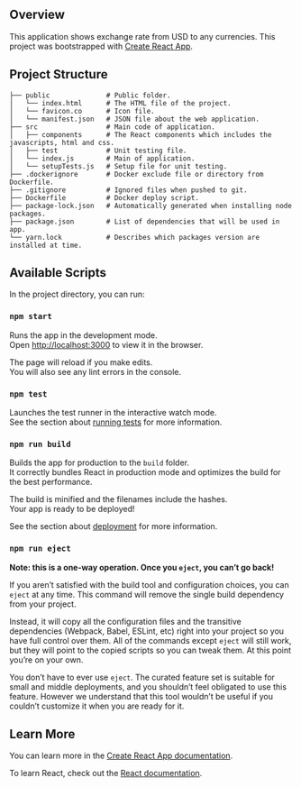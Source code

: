 ## Overview

This application shows exchange rate from USD to any currencies.
This project was bootstrapped with [Create React App](https://github.com/facebook/create-react-app).

## Project Structure

```
├── public              # Public folder.
│   └── index.html      # The HTML file of the project.
│   └── favicon.co      # Icon file.
│   └── manifest.json   # JSON file about the web application.
├── src                 # Main code of application.
│   ├── components      # The React components which includes the javascripts, html and css.
│   ├── test            # Unit testing file.
│   └── index.js        # Main of application.
│   └── setupTests.js   # Setup file for unit testing.
├── .dockerignore       # Docker exclude file or directory from Dockerfile.
├── .gitignore          # Ignored files when pushed to git.
├── Dockerfile          # Docker deploy script.
├── package-lock.json   # Automatically generated when installing node packages.
├── package.json        # List of dependencies that will be used in app.
└── yarn.lock           # Describes which packages version are installed at time.

```

## Available Scripts

In the project directory, you can run:

### `npm start`

Runs the app in the development mode.<br>
Open [http://localhost:3000](http://localhost:3000) to view it in the browser.

The page will reload if you make edits.<br>
You will also see any lint errors in the console.

### `npm test`

Launches the test runner in the interactive watch mode.<br>
See the section about [running tests](https://facebook.github.io/create-react-app/docs/running-tests) for more information.

### `npm run build`

Builds the app for production to the `build` folder.<br>
It correctly bundles React in production mode and optimizes the build for the best performance.

The build is minified and the filenames include the hashes.<br>
Your app is ready to be deployed!

See the section about [deployment](https://facebook.github.io/create-react-app/docs/deployment) for more information.

### `npm run eject`

**Note: this is a one-way operation. Once you `eject`, you can’t go back!**

If you aren’t satisfied with the build tool and configuration choices, you can `eject` at any time. This command will remove the single build dependency from your project.

Instead, it will copy all the configuration files and the transitive dependencies (Webpack, Babel, ESLint, etc) right into your project so you have full control over them. All of the commands except `eject` will still work, but they will point to the copied scripts so you can tweak them. At this point you’re on your own.

You don’t have to ever use `eject`. The curated feature set is suitable for small and middle deployments, and you shouldn’t feel obligated to use this feature. However we understand that this tool wouldn’t be useful if you couldn’t customize it when you are ready for it.

## Learn More

You can learn more in the [Create React App documentation](https://facebook.github.io/create-react-app/docs/getting-started).

To learn React, check out the [React documentation](https://reactjs.org/).

